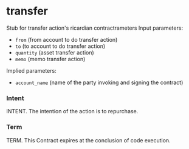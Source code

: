 <h1 class="contract"> transfer </h1>

Stub for transfer action's ricardian contractrameters
Input parameters:

* `from` (from account to do transfer action)
* `to` (to account to do transfer action)
* `quantity` (asset transfer action)
* `memo` (memo transfer action)

Implied parameters: 

* `account_name` (name of the party invoking and signing the contract)

### Intent
INTENT. The intention of the action is to repurchase.

### Term
TERM. This Contract expires at the conclusion of code execution.
